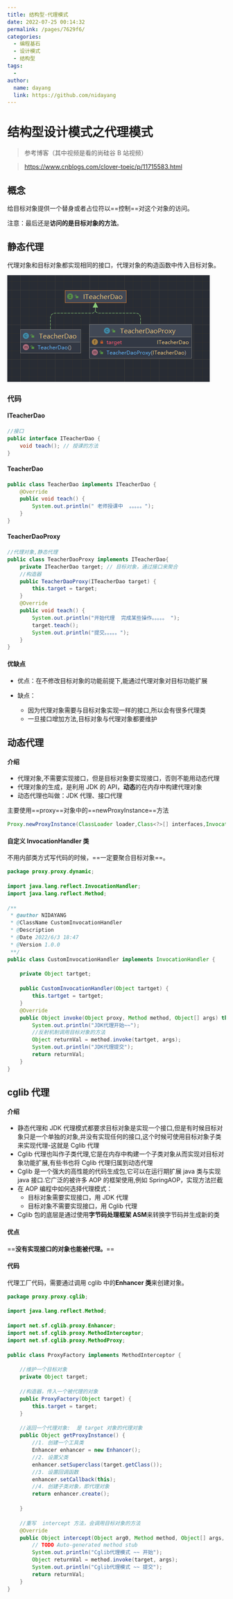 ```yaml
---
title: 结构型-代理模式
date: 2022-07-25 00:14:32
permalink: /pages/7629f6/
categories:
  - 编程基石
  - 设计模式
  - 结构型
tags:
  -
author:
  name: dayang
  link: https://github.com/nidayang
---
```


# 结构型设计模式之代理模式

> 参考博客（其中视频是看的尚硅谷 B 站视频）

> https://www.cnblogs.com/clover-toeic/p/11715583.html

## 概念

给目标对象提供一个替身或者占位符以==控制==对这个对象的访问。

注意：最后还是**访问的是目标对象的方法**。

## 静态代理

代理对象和目标对象都实现相同的接口，代理对象的构造函数中传入目标对象。

![image-20220603184120440](../../../../img/image-20220603184120440.png)

### 代码

#### ITeacherDao

```java
//接口
public interface ITeacherDao {
	void teach(); // 授课的方法
}

```

#### TeacherDao

```java
public class TeacherDao implements ITeacherDao {
	@Override
	public void teach() {
		System.out.println(" 老师授课中  。。。。。");
	}
}
```

#### TeacherDaoProxy

```java
//代理对象,静态代理
public class TeacherDaoProxy implements ITeacherDao{
	private ITeacherDao target; // 目标对象，通过接口来聚合
	//构造器
	public TeacherDaoProxy(ITeacherDao target) {
		this.target = target;
	}
	@Override
	public void teach() {
		System.out.println("开始代理  完成某些操作。。。。。 ");
		target.teach();
		System.out.println("提交。。。。。");
	}
}
```

#### 优缺点

- 优点：在不修改目标对象的功能前提下,能通过代理对象对目标功能扩展

- 缺点：
  - 因为代理对象需要与目标对象实现一样的接口,所以会有很多代理类
  - 一旦接口增加方法,目标对象与代理对象都要维护

## 动态代理

#### 介绍

- 代理对象,不需要实现接口，但是目标对象要实现接口，否则不能用动态代理
- 代理对象的生成，是利用 JDK 的 API，**动态**的在内存中构建代理对象
- 动态代理也叫做：JDK 代理、接口代理

主要使用==proxy==对象中的==newProxyInstance==方法

```java
Proxy.newProxyInstance(ClassLoader loader,Class<?>[] interfaces,InvocationHandler h)
```

#### 自定义 InvocationHandler 类

不用内部类方式写代码的时候，==一定要聚合目标对象==。

```java
package proxy.proxy.dynamic;

import java.lang.reflect.InvocationHandler;
import java.lang.reflect.Method;

/**
 * @author NIDAYANG
 * @ClassName CustomInvocationHandler
 * @Description
 * @Date 2022/6/3 18:47
 * @Version 1.0.0
 **/
public class CustomInvocationHandler implements InvocationHandler {

    private Object tartget;

    public CustomInvocationHandler(Object tartget) {
        this.tartget = tartget;
    }
    @Override
    public Object invoke(Object proxy, Method method, Object[] args) throws Throwable {
        System.out.println("JDK代理开始~~");
        //反射机制调用目标对象的方法
        Object returnVal = method.invoke(tartget, args);
        System.out.println("JDK代理提交");
        return returnVal;
    }
}

```

## cglib 代理

#### 介绍

- 静态代理和 JDK 代理模式都要求目标对象是实现一个接口,但是有时候目标对象只是一个单独的对象,并没有实现任何的接口,这个时候可使用目标对象子类来实现代理-这就是 Cglib 代理
- Cglib 代理也叫作子类代理,它是在内存中构建一个子类对象从而实现对目标对象功能扩展,有些书也将 Cglib 代理归属到动态代理
- Cglib 是一个强大的高性能的代码生成包,它可以在运行期扩展 java 类与实现 java 接口.它广泛的被许多 AOP 的框架使用,例如 SpringAOP，实现方法拦截
- 在 AOP 编程中如何选择代理模式：
  - 目标对象需要实现接口，用 JDK 代理
  - 目标对象不需要实现接口，用 Cglib 代理
- Cglib 包的底层是通过使用**字节码处理框架 ASM**来转换字节码并生成新的类

#### 优点

==**没有实现接口的对象也能被代理。**==

#### 代码

代理工厂代码，需要通过调用 cglib 中的**Enhancer 类**来创建对象。

```java
package proxy.proxy.cglib;

import java.lang.reflect.Method;

import net.sf.cglib.proxy.Enhancer;
import net.sf.cglib.proxy.MethodInterceptor;
import net.sf.cglib.proxy.MethodProxy;

public class ProxyFactory implements MethodInterceptor {

	//维护一个目标对象
	private Object target;

	//构造器，传入一个被代理的对象
	public ProxyFactory(Object target) {
		this.target = target;
	}

	//返回一个代理对象:  是 target 对象的代理对象
	public Object getProxyInstance() {
		//1. 创建一个工具类
		Enhancer enhancer = new Enhancer();
		//2. 设置父类
		enhancer.setSuperclass(target.getClass());
		//3. 设置回调函数
		enhancer.setCallback(this);
		//4. 创建子类对象，即代理对象
		return enhancer.create();

	}

	//重写  intercept 方法，会调用目标对象的方法
	@Override
	public Object intercept(Object arg0, Method method, Object[] args, MethodProxy arg3) throws Throwable {
		// TODO Auto-generated method stub
		System.out.println("Cglib代理模式 ~~ 开始");
		Object returnVal = method.invoke(target, args);
		System.out.println("Cglib代理模式 ~~ 提交");
		return returnVal;
	}
}
```
